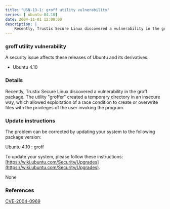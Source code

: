 ```yaml
---
title: "USN-13-1: groff utility vulnerability"
series: [ ubuntu-04.10]
date: 2004-11-01 12:00:00
description: |
    Recently, Trustix Secure Linux discovered a vulnerability in the groff package. The utility &quot;groffer&quot; created a temporary directory in an insecure way, which allowed exploitation of a race condition to create or overwrite files with the privileges of the user invoking the program.
--- 
```

 
### groff utility vulnerability

A security issue affects these releases of Ubuntu and its derivatives:

* Ubuntu 4.10

### Details

Recently, Trustix Secure Linux discovered a vulnerability in the groff package. The utility &quot;groffer&quot; created a temporary directory in an insecure way, which allowed exploitation of a race condition to create or overwrite files with the privileges of the user invoking the program.

### Update instructions

The problem can be corrected by updating your system to the following package version:

Ubuntu 4.10
 : groff 

To update your system, please follow these instructions: [https://wiki.ubuntu.com/Security/Upgrades](https://wiki.ubuntu.com/Security/Upgrades).

None

### References

 [CVE-2004-0969](http://people.ubuntu.com/~ubuntu-security/cve/CVE-2004-0969)
 
